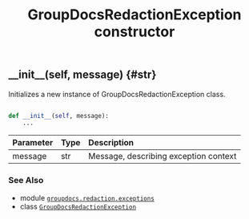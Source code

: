 ﻿---
title: GroupDocsRedactionException constructor
second_title: GroupDocs.Redaction for Python via .NET API References
description: 
type: docs
weight: 10
url: /groupdocs.redaction.exceptions/groupdocsredactionexception/__init__/
is_root: false
---

## \_\_init\_\_(self, message) {#str}

Initializes a new instance of GroupDocsRedactionException class.



```python

def __init__(self, message):
    ...
```


| Parameter | Type | Description |
| :- | :- | :- |
| message | str | Message, describing exception context |



### See Also
* module [`groupdocs.redaction.exceptions`](../../)
* class [`GroupDocsRedactionException`](/redaction/python-net/groupdocs.redaction.exceptions/groupdocsredactionexception)
